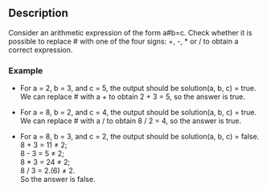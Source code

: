 ## Description

Consider an arithmetic expression of the form a#b=c. Check whether it is possible to replace # with one of the four signs: +, -, * or / to obtain a correct expression.

### Example

- For a = 2, b = 3, and c = 5, the output should be solution(a, b, c) = true.  
We can replace # with a + to obtain 2 + 3 = 5, so the answer is true.

- For a = 8, b = 2, and c = 4, the output should be solution(a, b, c) = true.  
We can replace # with a / to obtain 8 / 2 = 4, so the answer is true.

- For a = 8, b = 3, and c = 2, the output should be solution(a, b, c) = false.  
8 + 3 = 11 ≠ 2;  
8 - 3 = 5 ≠ 2;  
8 * 3 = 24 ≠ 2;  
8 / 3 = 2.(6) ≠ 2.  
So the answer is false.